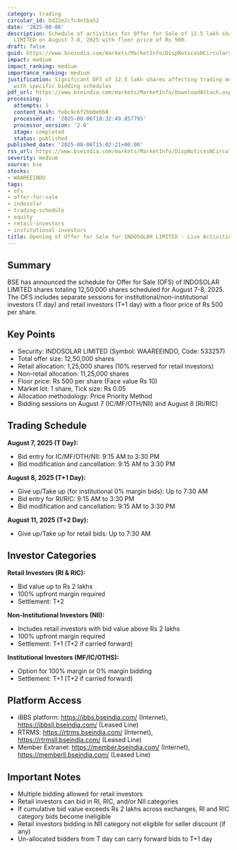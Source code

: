 ```yaml
---
category: trading
circular_id: bd22e2cfc4e1ba52
date: '2025-08-06'
description: Schedule of activities for Offer for Sale of 12.5 lakh shares of INDOSOLAR
  LIMITED on August 7-8, 2025 with floor price of Rs 500.
draft: false
guid: https://www.bseindia.com/markets/MarketInfo/DispNoticesNCirculars.aspx?Noticeid={EAFBCF12-428E-4139-A8E4-523C6CAEF5BD}&noticeno=20250806-55&dt=08/06/2025&icount=55&totcount=60&flag=0
impact: medium
impact_ranking: medium
importance_ranking: medium
justification: Significant OFS of 12.5 lakh shares affecting trading members and investors
  with specific bidding schedules
pdf_url: https://www.bseindia.com/markets/MarketInfo/DownloadAttach.aspx?id=20250806-55&attachedId=
processing:
  attempts: 1
  content_hash: febc9c6f2bb0ebb8
  processed_at: '2025-08-06T18:32:49.857795'
  processor_version: '2.0'
  stage: completed
  status: published
published_date: '2025-08-06T15:02:21+00:00'
rss_url: https://www.bseindia.com/markets/MarketInfo/DispNoticesNCirculars.aspx?Noticeid={EAFBCF12-428E-4139-A8E4-523C6CAEF5BD}&noticeno=20250806-55&dt=08/06/2025&icount=55&totcount=60&flag=0
severity: medium
source: bse
stocks:
- WAAREEINDO
tags:
- ofs
- offer-for-sale
- indosolar
- trading-schedule
- equity
- retail-investors
- institutional-investors
title: Opening of Offer for Sale for INDOSOLAR LIMITED - Live Activities Schedule
---
```


## Summary

BSE has announced the schedule for Offer for Sale (OFS) of INDOSOLAR LIMITED shares totaling 12,50,000 shares scheduled for August 7-8, 2025. The OFS includes separate sessions for institutional/non-institutional investors (T day) and retail investors (T+1 day) with a floor price of Rs 500 per share.

## Key Points

- Security: INDOSOLAR LIMITED (Symbol: WAAREEINDO, Code: 533257)
- Total offer size: 12,50,000 shares
- Retail allocation: 1,25,000 shares (10% reserved for retail investors)
- Non-retail allocation: 11,25,000 shares
- Floor price: Rs 500 per share (Face value Rs 10)
- Market lot: 1 share, Tick size: Rs 0.05
- Allocation methodology: Price Priority Method
- Bidding sessions on August 7 (IC/MF/OTH/NII) and August 8 (RI/RIC)

## Trading Schedule

**August 7, 2025 (T Day):**
- Bid entry for IC/MF/OTH/NII: 9:15 AM to 3:30 PM
- Bid modification and cancellation: 9:15 AM to 3:30 PM

**August 8, 2025 (T+1 Day):**
- Give up/Take up (for institutional 0% margin bids): Up to 7:30 AM
- Bid entry for RI/RIC: 9:15 AM to 3:30 PM
- Bid modification and cancellation: 9:15 AM to 3:30 PM

**August 11, 2025 (T+2 Day):**
- Give up/Take up for retail bids: Up to 7:30 AM

## Investor Categories

**Retail Investors (RI & RIC):**
- Bid value up to Rs 2 lakhs
- 100% upfront margin required
- Settlement: T+2

**Non-Institutional Investors (NII):**
- Includes retail investors with bid value above Rs 2 lakhs
- 100% upfront margin required
- Settlement: T+1 (T+2 if carried forward)

**Institutional Investors (MF/IC/OTHS):**
- Option for 100% margin or 0% margin bidding
- Settlement: T+1 (T+2 if carried forward)

## Platform Access

- iBBS platform: https://ibbs.bseindia.com/ (Internet), https://ibbsll.bseindia.com/ (Leased Line)
- RTRMS: https://rtrms.bseindia.com/ (Internet), https://rtrmsll.bseindia.com/ (Leased Line)
- Member Extranet: https://member.bseindia.com/ (Internet), https://memberll.bseindia.com/ (Leased Line)

## Important Notes

- Multiple bidding allowed for retail investors
- Retail investors can bid in RI, RIC, and/or NII categories
- If cumulative bid value exceeds Rs 2 lakhs across exchanges, RI and RIC category bids become ineligible
- Retail investors bidding in NII category not eligible for seller discount (if any)
- Un-allocated bidders from T day can carry forward bids to T+1 day